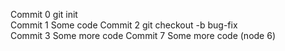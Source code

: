 Commit 0 git init<br>
Commit 1 Some code
Commit 2 git checkout -b bug-fix<br>
Commit 3 Some more code
Commit 7 Some more code (node 6)